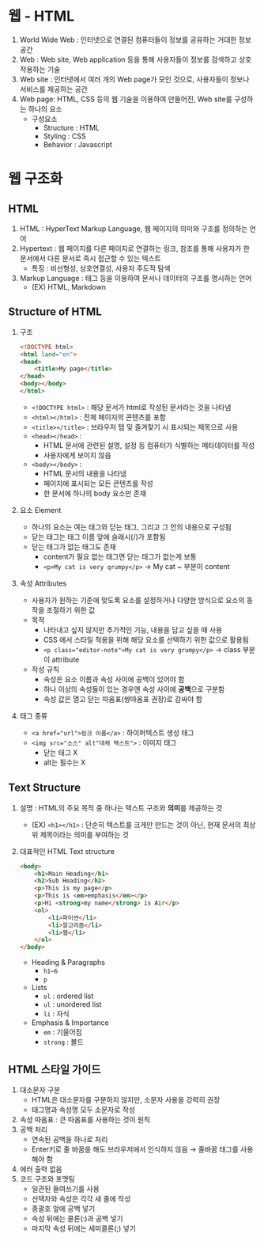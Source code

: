 # 웹 - HTML

1. World Wide Web : 인터넷으로 연결된 컴퓨터들이 정보를 공유하는 거대한 정보 공간
2. Web : Web site, Web application 등을 통해 사용자들이 정보를 검색하고 상호 작용하는 기술
3. Web site : 인터넷에서 여러 개의 Web page가 모인 것으로, 사용자들이 정보나 서비스를 제공하는 공간
4. Web page: HTML, CSS 등의 웹 기술을 이용하여 만들어진, Web site를 구성하는 하나의 요소
    - 구성요소
        - Structure : HTML
        - Styling : CSS
        - Behavior : Javascript

# 웹 구조화

## HTML

1. HTML : HyperText Markup Language, 웹 페이지의 의미와 구조를 정의하는 언어
2. Hypertext : 웹 페이지를 다른 페이지로 연결하는 링크, 참조를 통해 사용자가 한 문서에서 다른 문서로 즉시 접근할 수 있는 텍스트
    - 특징 : 비선형성, 상호연결성, 사용자 주도적 탐색
3. Markup Language : 태그 등을 이용하여 문서나 데이터의 구조를 명시하는 언어
    - (EX) HTML, Markdown

## Structure of HTML

1. 구조
    
    ```html
    <!DOCTYPE html>
    <html land="en">
    <head>
    	<title>My page</title>
    </head>
    <body></body>
    </html>
    ```
    
    - `<!DOCTYPE html>` : 해당 문서가 html로 작성된 문서라는 것을 나타냄
    - `<html></html>` : 전체 페이지의 콘텐츠를 포함
    - `<title></title>` : 브라우저 탭 및 즐겨찾기 시 표시되는 제목으로 사용
    - `<head></head>` :
        - HTML 문서에 관련된 설명, 설정 등 컴퓨터가 식별하는 메타데이터를 작성
        - 사용자에게 보이지 않음
    - `<body></body>` :
        - HTML 문서의 내용을 나타냄
        - 페이지에 표시되는 모든 콘텐츠를 작성
        - 한 문서에 하나의 body 요소만 존재
2. 요소 Element
    - 하나의 요소는 여는  태그와 닫는 태그, 그리고 그 안의 내용으로 구성됨
    - 닫는 태그는 태그 이름 앞에 슬래시(/)가 포함됨
    - 닫는 태그가 없는 태그도 존재
        - content가 필요 없는 태그면 닫는 태그가 없는게 보통
        - `<p>My cat is very qrumpy</p>` → My cat ~ 부분이 content
3. 속성 Attributes
    - 사용자가 원하는 기준에 맞도록 요소를 설정하거나 다양한 방식으로 요소의 동작을 조절하기 위한 값
    - 목적
        - 나타내고 싶지 않지만 추가적인 기능, 내용을 담고 싶을 때 사용
        - CSS 에서 스타일 적용을 위해 해당 요소를 선택하기 위한 값으로 활용됨
        - `<p class="editor-note">My cat is very grumpy</p>` → class 부분이 attribute
    - 작성 규칙
        - 속성은 요소 이름과 속성 사이에 공백이 있어야 함
        - 하나 이상의 속성들이 있는 경우엔 속성 사이에 **공백**으로 구분함
        - 속성 값은 열고 닫는 따옴표(쌍따옴표 권장)로 감싸야 함
4. 태그 종류
    - `<a href="url">링크 이름</a>` : 하이퍼텍스트 생성 태그
    - `<img src="소스" alt"대체 텍스트">` : 이미지 태그
        - 닫는 태그 X
        - alt는 필수는  X

## Text Structure

1. 설명 : HTML의 주요 목적 중 하나는 텍스트 구조와 **의미**를 제공하는 것
    - (EX) `<h1></h1>` : 단순히 텍스트를 크게만 만드는 것이 아닌, 현재 문서의 최상위 제목이라는 의미를 부여하는 것
2. 대표적인 HTML Text structure
    
    ```html
    <body>
    	<h1>Main Heading</h1>
    	<h2>Sub Heading</h2>
    	<p>This is my page</p>
    	<p>This is <em>emphasis</em></p>
    	<p>Hi <strong>my name</strong> is Air</p>
    	<ol>
    		<li>파이썬</li>
    		<li>알고리즘</li>
    		<li>웹</li>
    	</ol>
    </body>	
    ```
    
    - Heading & Paragraphs
        - `h1~6`
        - `p`
    - Lists
        - `ol` : ordered list
        - `ul` : unordered list
        - `li` : 자식
    - Emphasis & Importance
        - `em` : 기울어짐
        - `strong` : 볼드

## HTML 스타일 가이드

1. 대소문자 구분
    - HTML은 대소문자를 구분하지 않지만, 소문자 사용을 강력히 권장
    - 태그명과 속성명 모두 소문자로 작성
2. 속성 따옴표 : 큰 따옴표를 사용하는 것이 원칙
3. 공백 처리
    - 연속된 공백을 하나로 처리
    - Enter키로 줄 바꿈을 해도 브라우저에서 인식하지 않음 → 줄바꿈 태그를 사용해야 함
4. 에러 출력 없음
5. 코드 구조와 포맷팅
    - 일관된 들여쓰기를 사용
    - 선택자와 속성은 각각 새 줄에 작성
    - 중괄호 앞에 공백 넣기
    - 속성 뒤에는 콜론(:)과 공백 넣기
    - 마지막 속성 뒤에는 세미콜론(;) 넣기
